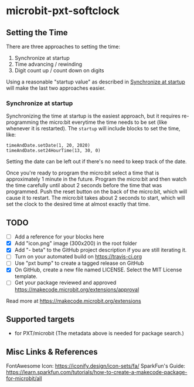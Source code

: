 # microbit-pxt-softclock

## Setting the Time 

There are three approaches to setting the time:

1. Synchronize at startup 
2. Time advancing / rewinding 
3. Digit count up / count down on digits

Using a reasonable "startup value" as described in [Synchronize at startup](#synchronize-at-startup) will make the last two approaches easier.

### Synchronize at startup

Synchronizing the time at startup is the easiest approach, but it requires re-programming the micro:bit everytime the time needs to be set (like whenever it is restarted).  The `startup` will include blocks to set the time, like:

```blocks
timeAndDate.setDate(1, 20, 2020)
timeAndDate.set24HourTime(13, 30, 0)
```
Setting the date can be left out if there's no need to keep track of the date. 

Once you're ready to program the micro:bit select a time that is approximately 1 minute in  the future.  Program the micro:bit and then watch the time carefully until about 2 seconds before the time that was programmed.  Push the reset button on the back of the micro:bit, which will cause it to restart.  The micro:bit takes about 2 seconds to start, which will set the clock to the desired time at almost exactly that time.

## TODO

- [ ] Add a reference for your blocks here
- [X] Add "icon.png" image (300x200) in the root folder
- [X] Add "- beta" to the GitHub project description if you are still iterating it.
- [ ] Turn on your automated build on https://travis-ci.org
- [ ] Use "pxt bump" to create a tagged release on GitHub
- [X] On GitHub, create a new file named LICENSE. Select the MIT License template.
- [ ] Get your package reviewed and approved https://makecode.microbit.org/extensions/approval

Read more at https://makecode.microbit.org/extensions

## Supported targets

* for PXT/microbit
(The metadata above is needed for package search.)



## Misc Links & References

FontAwesome Icon: https://iconify.design/icon-sets/fa/ 
SparkFun's Guide: https://learn.sparkfun.com/tutorials/how-to-create-a-makecode-package-for-microbit/all

<script src="https://makecode.com/gh-pages-embed.js"></script><script>makeCodeRender("{{ site.makecode.home_url }}", "{{ site.github.owner_name }}/{{ site.github.repository_name }}");</script>
